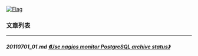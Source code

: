 <a rel=nofollow href=http://info.flagcounter.com/h9V1  ><img src=http://s03.flagcounter.com/count/h9V1/bg_FFFFFF/txt_000000/border_CCCCCC/columns_2/maxflags_12/viewers_0/labels_0/pageviews_0/flags_0/  alt=Flag Counter  border=0  ></a>  
  
### 文章列表  
----  
##### 20110701_01.md   [《Use nagios monitor PostgreSQL archive status》](20110701_01.md)  
